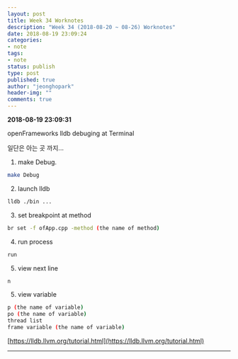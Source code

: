 ```yaml
---
layout: post
title: Week 34 Worknotes
description: "Week 34 (2018-08-20 ~ 08-26) Worknotes"
date: 2018-08-19 23:09:24
categories:
- note
tags:
- note
status: publish
type: post
published: true
author: "jeonghopark"
header-img: ""
comments: true
---                             
```

**2018-08-19 23:09:31**                         

openFrameworks lldb debuging at Terminal                

일단은 아는 곳 까지...

1. make Debug.                      
```bash
make Debug
```

2. launch lldb              
```bash
lldb ./bin ...
```

3. set breakpoint at method             
```bash
br set -f ofApp.cpp -method (the name of method)
```

4. run process           
```bash
run
```

5. view next line           
```bash
n
```

5. view variable                
```bash
p (the name of variable)
po (the name of variable)
thread list
frame variable (the name of variable)
```


[https://lldb.llvm.org/tutorial.html](https://lldb.llvm.org/tutorial.html)          


---                     
